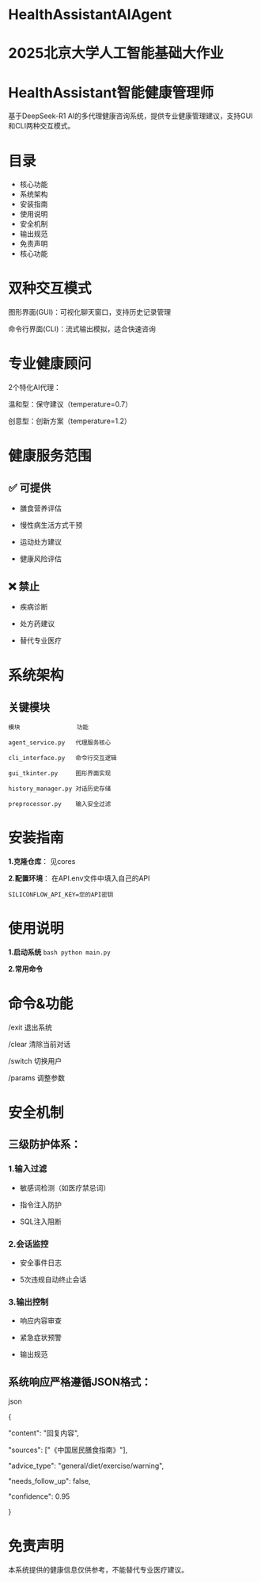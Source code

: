 # HealthAssistantAIAgent

# 2025北京大学人工智能基础大作业

# HealthAssistant智能健康管理师

基于DeepSeek-R1 AI的多代理健康咨询系统，提供专业健康管理建议，支持GUI和CLI两种交互模式。

# 目录

- 核心功能
- 系统架构
- 安装指南
- 使用说明
- 安全机制
- 输出规范
- 免责声明
- 核心功能

# 双种交互模式

图形界面(GUI)：可视化聊天窗口，支持历史记录管理

命令行界面(CLI)：流式输出模拟，适合快速咨询

# 专业健康顾问

2个特化AI代理：

温和型：保守建议（temperature=0.7）

创意型：创新方案（temperature=1.2）

# 健康服务范围

## ✅ 可提供

- 膳食营养评估
  
- 慢性病生活方式干预
  
- 运动处方建议
  
- 健康风险评估
  
## ❌ 禁止

- 疾病诊断
  
- 处方药建议

- 替代专业医疗

# 系统架构

## 关键模块

`模块                功能        `

`agent_service.py   代理服务核心  `

`cli_interface.py   命令行交互逻辑`

`gui_tkinter.py     图形界面实现  `

`history_manager.py 对话历史存储  `

`preprocessor.py    输入安全过滤  `

# 安装指南

**1.克隆仓库**： 见cores

**2.配置环境**： 
在API.env文件中填入自己的API

```SILICONFLOW_API_KEY=您的API密钥```

# 使用说明

**1.启动系统**
```bash python main.py```

**2.常用命令**

# 命令&功能

/exit 退出系统

/clear 清除当前对话

/switch 切换用户

/params 调整参数

# 安全机制

## 三级防护体系：

### 1.输入过滤
- 敏感词检测（如医疗禁忌词）
  
- 指令注入防护
  
- SQL注入阻断

### 2.会话监控
- 安全事件日志

- 5次违规自动终止会话

### 3.输出控制
- 响应内容审查
  
- 紧急症状预警
  
- 输出规范

## 系统响应严格遵循JSON格式：

json

{

  "content": "回复内容",

  "sources": ["《中国居民膳食指南》"],

  "advice_type": "general/diet/exercise/warning",

  "needs_follow_up": false,

  "confidence": 0.95

}

# 免责声明

本系统提供的健康信息仅供参考，不能替代专业医疗建议。
